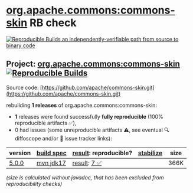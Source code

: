 [org.apache.commons:commons-skin](https://central.sonatype.com/artifact/org.apache.commons/commons-skin/versions) RB check
=======

[![Reproducible Builds](https://reproducible-builds.org/images/logos/rb.svg) an independently-verifiable path from source to binary code](https://reproducible-builds.org/)

## Project: [org.apache.commons:commons-skin](https://central.sonatype.com/artifact/org.apache.commons/commons-skin/versions) [![Reproducible Builds](https://img.shields.io/endpoint?url=https://raw.githubusercontent.com/jvm-repo-rebuild/reproducible-central/master/content/org/apache/commons/commons-skin/badge.json)](https://github.com/jvm-repo-rebuild/reproducible-central/blob/master/content/org/apache/commons/commons-skin/README.md)

Source code: [https://github.com/apache/commons-skin.git](https://github.com/apache/commons-skin.git)

rebuilding **1 releases** of org.apache.commons:commons-skin:
- **1** releases were found successfully **fully reproducible** (100% reproducible artifacts :white_check_mark:),
- 0 had issues (some unreproducible artifacts :warning:, see eventual :mag: diffoscope and/or :memo: issue tracker links):

| version | [build spec](/BUILDSPEC.md) | [result](https://reproducible-builds.org/docs/jvm/): reproducible? | [stabilize](https://github.com/google/oss-rebuild/blob/main/cmd/stabilize/README.md) | size |
| -- | --------- | ------ | ------ | -- |
| [5.0.0](https://central.sonatype.com/artifact/org.apache.commons/commons-skin/5.0.0/pom) | [mvn jdk17](commons-skin-5.0.0.buildspec) | [result](commons-skin-5.0.0.buildinfo): [7 :white_check_mark: ](commons-skin-5.0.0.buildcompare) | | 366K |

<i>(size is calculated without javadoc, that has been excluded from reproducibility checks)</i>
